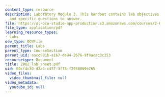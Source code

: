 ```yaml
---
content_type: resource
description: Laboratory Module 3. This handout contains lab objectives, notes, tasks,
  and specific questions to answer.
file: https://ol-ocw-studio-app-production.s3.amazonaws.com/courses/2-002-mechanics-and-materials-ii-spring-2004/00cf4c30d2a4c4573f78f2950809e765_2002_lab_sheet.pdf
file_type: application/pdf
learning_resource_types:
- Labs
ocw_type: OCWFile
parent_title: Labs
parent_type: CourseSection
parent_uid: aacc981b-a167-de94-2676-9f9acac3c353
resourcetype: Document
title: 2002_lab_sheet.pdf
uid: 00cf4c30-d2a4-c457-3f78-f2950809e765
video_files:
  video_thumbnail_file: null
video_metadata:
  youtube_id: null
---
```

